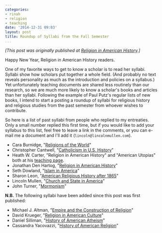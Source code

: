 ```yaml
---
categories:
- rinah
- religion
- teaching
date: '2014-12-31 09:03'
layout: post
title: Roundup of Syllabi from the Fall Semester
...
```


*[This post was originally published at [Religion in American
History][].]*

Happy New Year, Religion in American History readers.

One of my favorite ways to get to know a scholar is to read her syllabi.
Syllabi show how scholars put together a whole field. (And probably no
text reveals personality as much as the introduction and policies on a
syllabus.) Yet unfortunately teaching documents are shared less
routinely than our research, so we are much more likely to know a
scholar's books and articles than her syllabi. Following the example of
Paul Putz's regular lists of new books, I intend to start a posting a
roundup of syllabi for religious history and religious studies from the
past semester from whoever wishes to contribute.

So here is a list of past syllabi from people who replied to my
entreaties. Only a small number replied this first time, but if you
would like to add your syllabus to this list, feel free to leave a link
in the comments, or you can e-mail me a document and I'll add it
(`lincoln@lincolnmullen.com`).

-   Cara Burnidge, "[Religions of the World][]"
-   Christopher Cantwell, "[Catholicism in U.S. History][]"
-   Heath W. Carter, "Religion in American History" and "American
    Utopias" both at his [teaching page][].
-   Jonathan Den Hartog, "[Religion in American History][1]"
-   Seth Dowland, "[Islam in America][]"
-   Sharon Leon, "[American Religious History after 1865][]"
-   Lincoln Mullen, "[Church and State in America][]"
-   John Turner, "[Mormonism][]"

**N.B.** The following syllabi have been added since this post was first
published:

-   Michael J. Altman, "[Empire and the Construction of Religion][]"
-   David Krueger, "[Religion in American Culture][]"
-   Daniel Silliman, "[History of American Atheism][]"
-   Cassandra Yacovazzi, "[History of American Religion][]"

  [Religion in American History]: http://usreligion.blogspot.com/2015/01/religious-history-and-religious-studies.html
  [Religions of the World]: http://lincolnmullen.com/figures/syllabi-2015-01/burnidge.pdf
  [Catholicism in U.S. History]: http://cst150fall2012.blogspot.com/
  [teaching page]: http://heathwcarter.com/teaching/
  [1]: http://lincolnmullen.com/figures/syllabi-2015-01/denhartog.pdf
  [Islam in America]: http://lincolnmullen.com/figures/syllabi-2015-01/dowland.pdf
  [American Religious History after 1865]: http://www.6floors.org/teaching/ARH/2014/
  [Church and State in America]: http://lincolnmullen.com/courses/church-state.2014/
  [Mormonism]: http://lincolnmullen.com/figures/syllabi-2015-01/turner.docx
  [Empire and the Construction of Religion]: https://alabama.box.com/s/lj9t9xlxjkfhxinqq14q
  [Religion in American Culture]: http://lincolnmullen.com/figures/syllabi-2015-01/krueger.pdf
  [History of American Atheism]: http://lincolnmullen.com/figures/syllabi-2015-01/silliman.pdf
  [History of American Religion]: http://lincolnmullen.com/figures/syllabi-2015-01/yacovazzi.pdf

